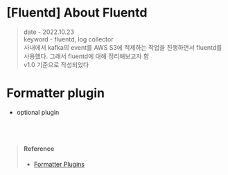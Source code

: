 # [Fluentd] About Fluentd
> date - 2022.10.23  
> keyword - fluentd, log collector  
> 사내에서 kafka의 event를 AWS S3에 적제하는 작업을 진행하면서 fluentd를 사용했다. 그래서 fluentd에 대해 정리해보고자 함  
> v1.0 기준으로 작성되었다  



# Formatter plugin
* optional plugin




<br><br>

> #### Reference
> * [Formatter Plugins](https://docs.fluentd.org/formatter)
